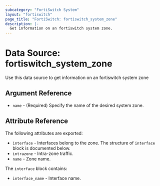 ```yaml
---
subcategory: "FortiSwitch System"
layout: "fortiswitch"
page_title: "FortiSwitch: fortiswitch_system_zone"
description: |-
  Get information on an fortiswitch system zone.
---
```


# Data Source: fortiswitch_system_zone
Use this data source to get information on an fortiswitch system zone

## Argument Reference

* `name` - (Required) Specify the name of the desired system zone.

## Attribute Reference

The following attributes are exported:

* `interface` - Interfaces belong to the zone. The structure of `interface` block is documented below.
* `intrazone` - Intra-zone traffic.
* `name` - Zone name.

The `interface` block contains:

* `interface_name` - Interface name.

